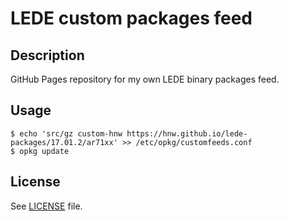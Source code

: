 # LEDE custom packages feed

## Description

GitHub Pages repository for my own LEDE binary packages feed.

## Usage

```
$ echo 'src/gz custom-hnw https://hnw.github.io/lede-packages/17.01.2/ar71xx' >> /etc/opkg/customfeeds.conf
$ opkg update
```

## License

See [LICENSE](LICENSE) file.
